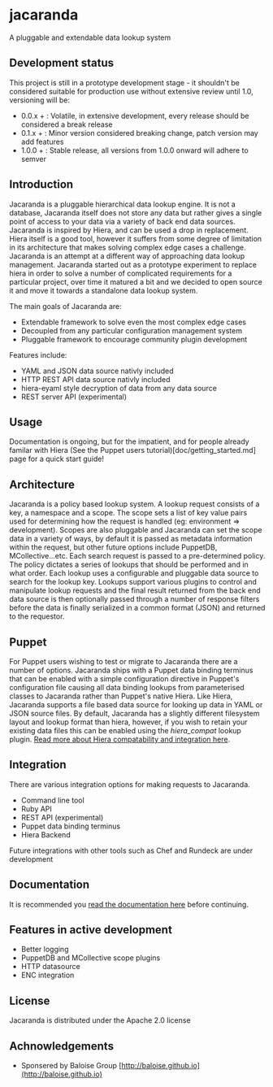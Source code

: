 jacaranda
=========

A pluggable and extendable data lookup system

## Development status ##

This project is still in a prototype development stage - it shouldn't be considered suitable for production use without extensive review until 1.0, versioning will be:

* 0.0.x + : Volatile, in extensive development, every release should be considered a break release
* 0.1.x + : Minor version considered breaking change, patch version may add features
* 1.0.0 + : Stable release, all versions from 1.0.0 onward will adhere to semver

## Introduction ##

Jacaranda is a pluggable hierarchical data lookup engine.  It is not a database, Jacaranda itself does not store any data but rather gives a single point of access to your data via a variety of back end data sources.   Jacaranda is inspired by Hiera, and can be used a drop in replacement. Hiera itself is a good tool, however it suffers from some degree of limitation in its architecture that makes solving complex edge cases a challenge. Jacaranda is an attempt at a different way of approaching data lookup management.  Jacaranda started out as a prototype experiment to replace hiera in order to solve a number of complicated requirements for a particular project, over time it matured a bit and we decided to open source it and move it towards a standalone data lookup system.

The main goals of Jacaranda are:

* Extendable framework to solve even the most complex edge cases
* Decoupled from any particular configuration management system
* Pluggable framework to encourage community plugin development

Features include:

* YAML and JSON data source nativly included
* HTTP REST API data source nativly included
* hiera-eyaml style decryption of data from any data source
* REST server API (experimental)

## Usage ##

Documentation is ongoing, but for the impatient, and for people already familar with Hiera (See the Puppet users tutorial)[doc/getting_started.md] page for a quick start guide!


## Architecture ##

Jacaranda is a policy based lookup system.  A lookup request consists of a key, a namespace and a scope.  The scope sets a list of key value pairs used for determining how the request is handled (eg: environment => development).  Scopes are also pluggable and Jacaranda can set the scope data in a variety of ways, by default it is passed as metadata information within the request, but other future options include PuppetDB, MCollective...etc.  Each search request is passed to a pre-determined policy.  The policy dictates a series of lookups that should be performed and in what order.  Each lookup uses a configurable and pluggable data source to search for the lookup key.  Lookups support various plugins to control and manipulate lookup requests and the final result returned from the back end data source is then optionally passed through a number of response filters before the data is finally serialized in a common format (JSON) and returned to the requestor.

## Puppet ##

For Puppet users wishing to test or migrate to Jacaranda there are a number of options.  Jacaranda ships with a Puppet data binding terminus that can be enabled with a simple configuration directive in Puppet's configuration file causing all data binding lookups from parameterised classes to Jacaranda rather than Puppet's native Hiera.  Like Hiera, Jacaranda supports a file based data source for looking up data in YAML or JSON source files.  By default, Jacaranda has a slightly different filesystem layout and lookup format than hiera, however, if you wish to retain your existing data files this can be enabled using the _hiera_compat_ lookup plugin.  [Read more about Hiera compatability and integration here](./docs/quickstart_puppet.md).

## Integration ##

There are various integration options for making requests to Jacaranda.

* Command line tool
* Ruby API
* REST API (experimental)
* Puppet data binding terminus
* Hiera Backend

Future integrations with other tools such as Chef and Rundeck are under development

## Documentation ##

It is recommended you [read the documentation here](./docs/index.md) before continuing.

## Features in active development ##
* Better logging
* PuppetDB and MCollective scope plugins
* HTTP datasource
* ENC integration

## License ##

Jacaranda is distributed under the Apache 2.0 license

## Achnowledgements ##

* Sponsered by Baloise Group [http://baloise.github.io](http://baloise.github.io)


